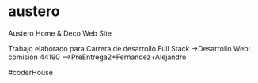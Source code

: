 # austero
Austero Home &amp; Deco Web Site

Trabajo elaborado para Carrera de desarrollo Full Stack
->Desarrollo Web: comisión 44190
-->PreEntrega2+Fernandez+Alejandro

#coderHouse
